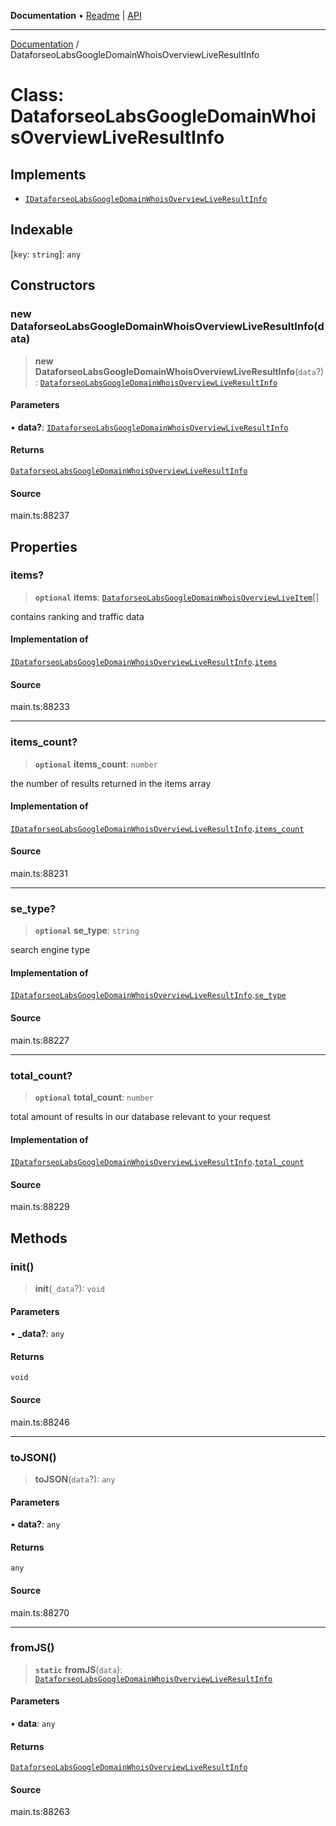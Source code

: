 **Documentation** • [Readme](../README.md) \| [API](../globals.md)

***

[Documentation](../README.md) / DataforseoLabsGoogleDomainWhoisOverviewLiveResultInfo

# Class: DataforseoLabsGoogleDomainWhoisOverviewLiveResultInfo

## Implements

- [`IDataforseoLabsGoogleDomainWhoisOverviewLiveResultInfo`](../interfaces/IDataforseoLabsGoogleDomainWhoisOverviewLiveResultInfo.md)

## Indexable

 \[`key`: `string`\]: `any`

## Constructors

### new DataforseoLabsGoogleDomainWhoisOverviewLiveResultInfo(data)

> **new DataforseoLabsGoogleDomainWhoisOverviewLiveResultInfo**(`data`?): [`DataforseoLabsGoogleDomainWhoisOverviewLiveResultInfo`](DataforseoLabsGoogleDomainWhoisOverviewLiveResultInfo.md)

#### Parameters

• **data?**: [`IDataforseoLabsGoogleDomainWhoisOverviewLiveResultInfo`](../interfaces/IDataforseoLabsGoogleDomainWhoisOverviewLiveResultInfo.md)

#### Returns

[`DataforseoLabsGoogleDomainWhoisOverviewLiveResultInfo`](DataforseoLabsGoogleDomainWhoisOverviewLiveResultInfo.md)

#### Source

main.ts:88237

## Properties

### items?

> **`optional`** **items**: [`DataforseoLabsGoogleDomainWhoisOverviewLiveItem`](DataforseoLabsGoogleDomainWhoisOverviewLiveItem.md)[]

contains ranking and traffic data

#### Implementation of

[`IDataforseoLabsGoogleDomainWhoisOverviewLiveResultInfo`](../interfaces/IDataforseoLabsGoogleDomainWhoisOverviewLiveResultInfo.md).[`items`](../interfaces/IDataforseoLabsGoogleDomainWhoisOverviewLiveResultInfo.md#items)

#### Source

main.ts:88233

***

### items\_count?

> **`optional`** **items\_count**: `number`

the number of results returned in the items array

#### Implementation of

[`IDataforseoLabsGoogleDomainWhoisOverviewLiveResultInfo`](../interfaces/IDataforseoLabsGoogleDomainWhoisOverviewLiveResultInfo.md).[`items_count`](../interfaces/IDataforseoLabsGoogleDomainWhoisOverviewLiveResultInfo.md#items_count)

#### Source

main.ts:88231

***

### se\_type?

> **`optional`** **se\_type**: `string`

search engine type

#### Implementation of

[`IDataforseoLabsGoogleDomainWhoisOverviewLiveResultInfo`](../interfaces/IDataforseoLabsGoogleDomainWhoisOverviewLiveResultInfo.md).[`se_type`](../interfaces/IDataforseoLabsGoogleDomainWhoisOverviewLiveResultInfo.md#se_type)

#### Source

main.ts:88227

***

### total\_count?

> **`optional`** **total\_count**: `number`

total amount of results in our database relevant to your request

#### Implementation of

[`IDataforseoLabsGoogleDomainWhoisOverviewLiveResultInfo`](../interfaces/IDataforseoLabsGoogleDomainWhoisOverviewLiveResultInfo.md).[`total_count`](../interfaces/IDataforseoLabsGoogleDomainWhoisOverviewLiveResultInfo.md#total_count)

#### Source

main.ts:88229

## Methods

### init()

> **init**(`_data`?): `void`

#### Parameters

• **\_data?**: `any`

#### Returns

`void`

#### Source

main.ts:88246

***

### toJSON()

> **toJSON**(`data`?): `any`

#### Parameters

• **data?**: `any`

#### Returns

`any`

#### Source

main.ts:88270

***

### fromJS()

> **`static`** **fromJS**(`data`): [`DataforseoLabsGoogleDomainWhoisOverviewLiveResultInfo`](DataforseoLabsGoogleDomainWhoisOverviewLiveResultInfo.md)

#### Parameters

• **data**: `any`

#### Returns

[`DataforseoLabsGoogleDomainWhoisOverviewLiveResultInfo`](DataforseoLabsGoogleDomainWhoisOverviewLiveResultInfo.md)

#### Source

main.ts:88263
